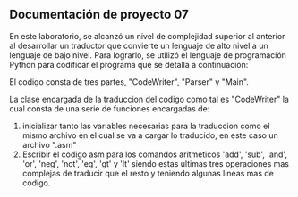 ## Documentación de proyecto 07

En este laboratorio, se alcanzó un nivel de complejidad superior al anterior al desarrollar un traductor que convierte un lenguaje de alto nivel a un lenguaje de bajo nivel. Para lograrlo, se utilizó el lenguaje de programación Python para codificar el programa que se detalla a continuación:

El codigo consta de tres partes, "CodeWriter", "Parser" y "Main".

La clase encargada de la traduccion del codigo como tal es "CodeWriter" la cual consta de una serie de funciones encargadas de:
1) inicializar tanto las variables necesarias para la traduccion como el mismo archivo en el cual se va a cargar lo traducido, en este caso un archivo ".asm" 
2) Escribir el codigo asm para los comandos aritmeticos 'add', 'sub', 'and', 'or', 'neg', 'not', 'eq', 'gt' y 'lt' siendo estas ultimas tres operaciones mas complejas de traducir que el resto y teniendo algunas lineas mas de código.
